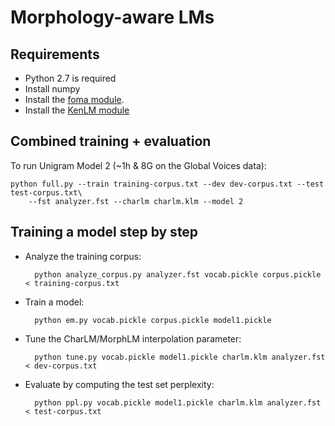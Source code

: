 # Morphology-aware LMs

## Requirements

- Python 2.7 is required
- Install numpy
- Install the [foma module](https://github.com/vchahun/foma).
- Install the [KenLM module](https://github.com/vchahun/kenlm#python-module)

## Combined training + evaluation

To run Unigram Model 2 (~1h & 8G on the Global Voices data):

    python full.py --train training-corpus.txt --dev dev-corpus.txt --test test-corpus.txt\
        --fst analyzer.fst --charlm charlm.klm --model 2

## Training a model step by step

- Analyze the training corpus:

        python analyze_corpus.py analyzer.fst vocab.pickle corpus.pickle < training-corpus.txt

- Train a model:

        python em.py vocab.pickle corpus.pickle model1.pickle

- Tune the CharLM/MorphLM interpolation parameter:

        python tune.py vocab.pickle model1.pickle charlm.klm analyzer.fst < dev-corpus.txt

- Evaluate by computing the test set perplexity:

        python ppl.py vocab.pickle model1.pickle charlm.klm analyzer.fst < test-corpus.txt
